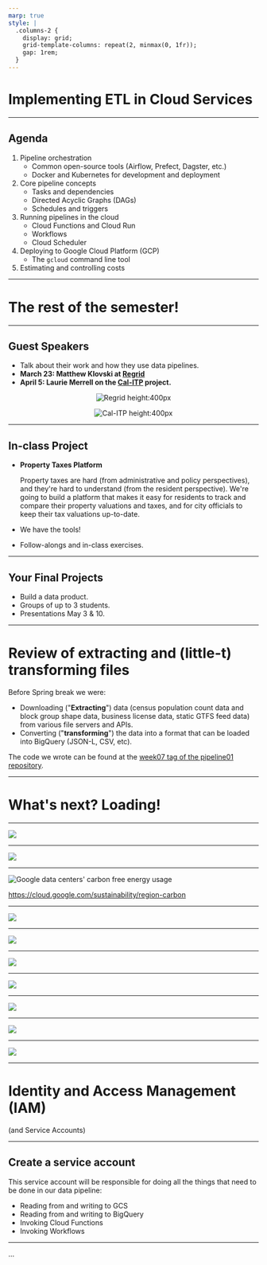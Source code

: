 ```yaml
---
marp: true
style: |
  .columns-2 {
    display: grid;
    grid-template-columns: repeat(2, minmax(0, 1fr));
    gap: 1rem;
  }
---
```


# Implementing ETL in Cloud Services

---

## Agenda

1.  Pipeline orchestration
    - Common open-source tools (Airflow, Prefect, Dagster, etc.)
    - Docker and Kubernetes for development and deployment
2.  Core pipeline concepts
    - Tasks and dependencies
    - Directed Acyclic Graphs (DAGs)
    - Schedules and triggers
3.  Running pipelines in the cloud
    - Cloud Functions and Cloud Run
    - Workflows
    - Cloud Scheduler
4.  Deploying to Google Cloud Platform (GCP)
    - The `gcloud` command line tool
5.  Estimating and controlling costs

---

# The rest of the semester!

---

## Guest Speakers

- Talk about their work and how they use data pipelines.
- **March 23: Matthew Klovski at [Regrid](https://regrid.com/)**
- **April 5: Laurie Merrell on the [Cal-ITP](https://www.calitp.org/) project.**

<div class="columns-2">
<div style="text-align: center;">

![Regrid height:400px](images/regrid.png)

</div>
<div style="text-align: center;">

![Cal-ITP height:400px](images/calitp.png)

</div>
</div>

---

## In-class Project

<!-- We're going to do an end-to-end build of a municipal data product. -->

- **Property Taxes Platform**

  Property taxes are hard (from administrative and policy perspectives), and they're hard to understand (from the resident perspective).  We're going to build a platform that makes it easy for residents to track and compare their property valuations and taxes, and for city officials to keep their tax valuations up-to-date.

- We have the tools!

- Follow-alongs and in-class exercises.

---

## Your Final Projects

- Build a data product.
- Groups of up to 3 students.
- Presentations May 3 & 10.

---

# Review of extracting and (little-t) transforming files

Before Spring break we were:
* Downloading ("**Extracting**") data (census population count data and block group shape data, business license data, static GTFS feed data) from various file servers and APIs.
* Converting ("**transforming**") the data into a format that can be loaded into BigQuery (JSON-L, CSV, etc).

The code we wrote can be found at the [week07 tag of the pipeline01 repository](https://github.com/musa-509-spring-2023/pipeline01/tree/week07).

---

# What's next? Loading!

<!--

We've extracted and transformed our data, but we haven't loaded it into BigQuery yet.  We need to do that before we can start querying it. So we'll be loading our data into Google Cloud Storage (GCS) so that it can be used as the backing for external tables in BigQuery.

Let's mimic the way we did this in the previous week, but this time we'll be using the Google Cloud Storage (GCS) API to upload our files.

Previously, we had a folder named `raw_data/` where we extracted our initial files, and we had a folder named `processed_data/` where we stored our transformed files.  We'll be using GCS to store our files, so we'll need to create a bucket for each one of these concerns.

* Create a raw_data bucket
* Create a processed_data bucket
  (remember that bucket names need to be globally unique)
-->

---

![](images/Screenshot%20from%202023-03-14%2001-17-47.png)

<!--

* We'll start with the raw data bucket.  We'll call it `<prefix>_raw_data`.

-> Next

-->

---

![](images/Screenshot%20from%202023-03-14%2001-17-55.png)

<!--

* I often use us-east1 for projects dealing with Philadelphia, but I've started trying to use us-central1 for projects that are more general, or even when I'm just doing initial development.

-->

---

![Google data centers' carbon free energy usage](images/Screenshot%20from%202023-03-14%2001-16-51.png)

https://cloud.google.com/sustainability/region-carbon

<!--

* The reason is because of the Low-CO2 footprint of the data centers in Iowa. To be clear, I think focus on individualized CO2 footprints is a distraction, but I also do think it's important to be aware of the impact of our work.

-> Next

-->

---

![](images/Screenshot%20from%202023-03-14%2001-21-21.png)

<!--

As I mentioned at some point before, I'm a fan of this auto-class storage option, because it will automatically transition my data to a lower-cost storage option when it's not being accessed frequently.

-> Next

-->

---

![](images/Screenshot%20from%202023-03-14%2001-26-24.png)

<!--

For any buckets that I'm not planning on hosting a publicly facing static website from, I like to set "Enforce public access prevention". This means that any files that I upload to this bucket will be private by default, and I'll need to explicitly make them public if I want to share them. For public data sources this isn't a big deal, but if you might have a mix of public and private data, it's nice to have this option set.

-> Next

Particularly for raw data buckets, I like to set "Object versioning" to "Enabled". This means that if I accidentally delete a file, I can go back and restore it. This is a nice feature to have, but it does come at a cost, so I don't use it for all buckets. I use it for raw data buckets because I may not be able to go back and re-download the data if I accidentally delete it.

-->

---

![](images/Screenshot%20from%202023-03-14%2001-26-38.png)

<!--

-> Next

It'll always ask you to confirm that you want to create the bucket with public access prevention on. Just confirm your choice (unless it was actually a mistake).

-> Confirm

-->

---

![](images/Screenshot%20from%202023-03-14%2001-45-51.png)

---

![](images/Screenshot%20from%202023-03-14%2001-28-13.png)

<!--
* Now let's create a bucket for our processed data.  We'll call it `<prefix>_processed_data`.

-> Next

-->

---

![](images/Screenshot%20from%202023-03-14%2001-30-04.png)

<!--

This is going to be largely the same as we did for the raw data bucket, except object versioning is not as important for processed data, so we'll leave that off.

-->

---

![](images/Screenshot%20from%202023-03-14%2001-49-10.png)

<!--

* Now that we have our buckets, we can start uploading our files.  Let's start with the census data.

( GO TO THE CODE; work until an IAM error, then come back. )

-->

---

# Identity and Access Management (IAM)
(and Service Accounts)

---

## Create a service account

This service account will be responsible for doing all the things that need to be done in our data pipeline:

- Reading from and writing to GCS
- Reading from and writing to BigQuery
- Invoking Cloud Functions
- Invoking Workflows

---

...